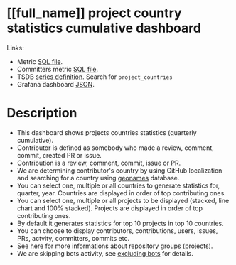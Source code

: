 <h1 id="dashboard-header">[[full_name]] project country statistics cumulative dashboard</h1>
<p>Links:</p>
<ul>
<li>Metric <a href="https://github.com/cncf/devstats/blob/master/metrics/all/project_countries.sql" target="_blank">SQL file</a>.</li>
<li>Committers metric <a href="https://github.com/cncf/devstats/blob/master/metrics/all/project_countries_commiters.sql" target="_blank">SQL file</a>.</li>
<li>TSDB <a href="https://github.com/cncf/devstats/blob/master/metrics/all/metrics.yaml" target="_blank">series definition</a>. Search for <code>project_countries</code></li>
<li>Grafana dashboard <a href="https://github.com/cncf/devstats/blob/master/grafana/dashboards/all/project-country-statistics-cumulative.json" target="_blank">JSON</a>.</li>
</ul>
<h1 id="description">Description</h1>
<ul>
<li>This dashboard shows projects countries statistics (quarterly cumulative).</li>
<li>Contributor is defined as somebody who made a review, comment, commit, created PR or issue.</li>
<li>Contribution is a review, comment, commit, issue or PR.</li>
<li>We are determining contributor's country by using GitHub localization and searching for a country using <a href="http://www.geonames.org" target="_blank">geonames</a> database.</li>
<li>You can select one, multiple or all countries to generate statistics for, quarter, year. Countries are displayed in order of top contributing ones.</li>
<li>You can select one, multiple or all projects to be displayed (stacked, line chart and 100% stacked). Projects are displayed in order of top contributing ones.</li>
<li>By default it generates statistics for top 10 projects in top 10 countries.</li>
<li>You can choose to display contributors, contributions, users, issues, PRs, actvity, committers, commits etc.</li>
<li>See <a href="https://github.com/cncf/devstats/blob/master/docs/repository_groups.md" target="_blank">here</a> for more informations about repository groups (projects).</li>
<li>We are skipping bots activity, see <a href="https://github.com/cncf/devstats/blob/master/docs/excluding_bots.md" target="_blank">excluding bots</a> for details.</li>
</ul>
